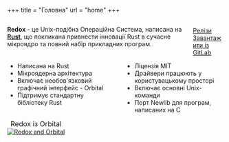 +++
title = "Головна"
url = "home"
+++
<div class="columns install-row">
  <div class="column is-two-thirds">
    <p class="pitch">
      <b>Redox</b> - це Unix-подібна Операційна Система, написана на <a style="color: inherit;" href="https://www.rust-lang.org/"><b>Rust</b></a>,
      що покликана привнести інновації Rust в сучасне мікроядро та повний набір прикладних програм.
    </p>
  </div>
  <div class="column install-box">
    <br/>
    <a class="btn btn-primary" href="https://gitlab.redox-os.org/redox-os/redox/-/releases">Релізи</a>
    <a class="btn btn-default" href="https://gitlab.redox-os.org/redox-os/redox/">Завантажити із GitLab</a>
  </div>
</div>
<div class="columns features">
  <div class="column">
    <ul class="laundry-list" style="margin-bottom: 0px;">
      <li>Написана на Rust</li>
      <li>Мікроядерна архітектура</li>
      <li>Включає необов'язковий графічний інтерфейс - Orbital</li>
      <li>Підтримує стандартну бібліотеку Rust</li>
    </ul>
  </div>
  <div class="column">
    <ul class="laundry-list">
      <li>Ліцензія MIT</li>
      <li>Драйвери працюють у користувацькому просторі</li>
      <li>Включає основні Unix-команди</li>
      <li>Порт Newlib для програм, написаних на C</li>
    </ul>
  </div>
</div>
<div class="columns features">
  <div class="col-sm-12">
    <div style="font-size: 16px; text-align: center;">
      Redox із Orbital
    </div>
    <a href="/img/redox-orbital/large.png">
      <picture>
        <source media="(min-width: 640px)" srcset="/img/redox-orbital/large.webp" type="image/webp">
        <source media="(min-width: 320px)" srcset="/img/redox-orbital/medium.webp" type="image/webp">
        <source srcset="/img/redox-orbital/small.webp" type="image/webp">
        <source media="(min-width: 640px)" srcset="/img/redox-orbital/large.png" type="image/png">
        <source media="(min-width: 320px)" srcset="/img/redox-orbital/medium.png" type="image/png">
        <source srcset="/img/redox-orbital/small.png" type="image/png">
        <img src="/img/redox-orbital/large.png" class="img-responsive" alt="Redox and Orbital">
      </picture>
    </a>
  </div>
</div>
